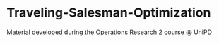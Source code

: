 # Traveling-Salesman-Optimization
Material developed during the Operations Research 2 course @ UniPD
